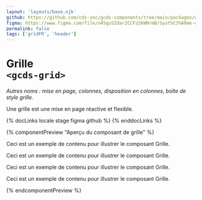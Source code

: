 ```yaml
---
layout: 'layouts/base.njk'
github: https://github.com/cds-snc/gcds-components/tree/main/packages/web/src/components/gcds-grid
figma: https://www.figma.com/file/o4SguSZdar2CCFzSkWNrmB/Syst%C3%A8me-de-design-GC?type=design&node-id=48-9883&mode=design&t=1DaL24vHpjRRfHHm-0
permalink: false
tags: ['gridFR', 'header']
---
```


# Grille <br>`<gcds-grid>`

_Autres noms : mise en page, colonnes, disposition en colonnes, boîte de style grille._

Une grille est une mise en page réactive et flexible.

{% docLinks locale stage figma github %}
{% enddocLinks %}

{% componentPreview "Aperçu du composant de grille" %}
<gcds-grid tag="article" columns-desktop="1fr 1fr 1fr 1fr" columns-tablet="1fr 1fr" columns="1fr" gap="500">

  <p>Ceci est un exemple de contenu pour illustrer le composant Grille.</p>
  <p>Ceci est un exemple de contenu pour illustrer le composant Grille.</p>
  <p>Ceci est un exemple de contenu pour illustrer le composant Grille.</p>
  <p>Ceci est un exemple de contenu pour illustrer le composant Grille.</p>
</gcds-grid>
{% endcomponentPreview %}
